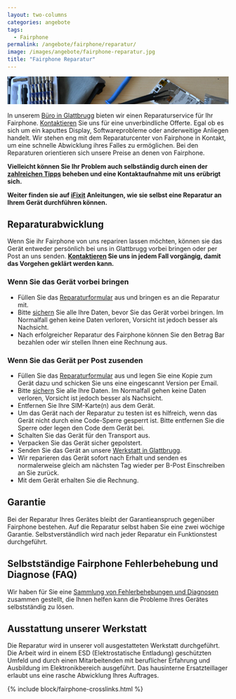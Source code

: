 ```yaml
---
layout: two-columns
categories: angebote
tags:
  - Fairphone
permalink: /angebote/fairphone/reparatur/
image: /images/angebote/fairphone-reparatur.jpg
title: "Fairphone Reparatur"
---
```

<div class="angebot-top-wide"><img title="Fairphone Reparatur" src="/images/angebote/fairphone-reparaturwerkstatt.jpg"></div>

In unserem [Büro in Glattbrugg][kontakt] bieten wir einen Reparaturservice für Ihr Fairphone. [Kontaktieren][ticket] Sie uns für eine unverbindliche Offerte. Egal ob es sich um ein kaputtes Display, Softwareprobleme oder anderweitige Anliegen handelt. Wir stehen eng mit dem Reparaturcenter von Fairphone in Kontakt, um eine schnelle Abwicklung ihres Falles zu ermöglichen. Bei den Reparaturen orientieren sich unsere Preise an denen von Fairphone.

**Vielleicht können Sie Ihr Problem auch selbständig durch einen der [zahlreichen Tipps][faq] beheben und eine Kontaktaufnahme mit uns erübrigt sich.**

**Weiter finden sie auf [iFixit][ifixit] Anleitungen, wie sie selbst eine Reparatur an Ihrem Gerät durchführen können.**

## Reparaturabwicklung

Wenn Sie ihr Fairphone von uns repariren lassen möchten, können sie das Gerät entweder persönlich bei uns in Glattbrugg vorbei bringen oder per Post an uns senden. **[Kontaktieren][ticket] Sie uns in jedem Fall vorgängig, damit das Vorgehen geklärt werden kann.**

### Wenn Sie das Gerät vorbei bringen

* Füllen Sie das [Reparaturformular][reparaturformular] aus und bringen es an die Reparatur mit.
* Bitte [sichern][backup] Sie alle Ihre Daten, bevor Sie das Gerät vorbei bringen. Im Normalfall gehen keine Daten verloren, Vorsicht ist jedoch besser als Nachsicht.
* Nach erfolgreicher Reparatur des Fairphone können Sie den Betrag Bar bezahlen oder wir stellen Ihnen eine Rechnung aus.

### Wenn Sie das Gerät per Post zusenden

* Füllen Sie das [Reparaturformular][reparaturformular] aus und legen Sie eine Kopie zum Gerät dazu und schicken Sie uns eine eingescannt Version per Email.
* Bitte [sichern][backup] Sie alle Ihre Daten. Im Normalfall gehen keine Daten verloren, Vorsicht ist jedoch besser als Nachsicht.
* Entfernen Sie Ihre SIM-Karte(n) aus dem Gerät.
* Um das Gerät nach der Reparatur zu testen ist es hilfreich, wenn das Gerät nicht durch eine Code-Sperre gesperrt ist. Bitte entfernen Sie die Sperre oder legen den Code dem Gerät bei.
* Schalten Sie das Gerät für den Transport aus.
* Verpacken Sie das Gerät sicher gepolstert.
* Senden Sie das Gerät an unsere [Werkstatt in Glattbrugg][kontakt].
* Wir reparieren das Gerät sofort nach Erhalt und senden es normalerweise gleich am nächsten Tag wieder per B-Post Einschreiben an Sie zurück.
* Mit dem Gerät erhalten Sie die Rechnung.

## Garantie
Bei der Reparatur Ihres Gerätes bleibt der Garantieanspruch gegenüber Fairphone bestehen. Auf die Reparatur selbst haben Sie eine zwei wöchige Garantie. Selbstverständlich wird nach jeder Reparatur ein Funktionstest durchgeführt.

## Selbstständige Fairphone Fehlerbehebung und Diagnose (FAQ)
Wir haben für Sie eine [Sammlung von Fehlerbehebungen und Diagnosen][faq] zusammen gestellt, die Ihnen helfen kann die Probleme Ihres Gerätes selbstständig zu lösen.

## Ausstattung unserer Werkstatt
Die Reparatur wird in unserer voll ausgestatteten Werkstatt durchgeführt. Die Arbeit wird in einem ESD (Elektrostatische Entladung) geschützten Umfeld und durch einen Mitarbeitenden mit beruflicher Erfahrung und Ausbildung im Elektronikbereich ausgeführt. Das hausinterne Ersatzteillager erlaubt uns eine rasche Abwicklung Ihres Auftrages.

{% include block/fairphone-crosslinks.html %}

[faq]: http://support.sinndrin.org
[kontakt]: /ueber-uns/kontakt/
[backup]: http://support.sinndrin.org/de/knowledgebase/3/docs/8-Datensicherung-Backup
[reparaturformular]: /assets/files/fairphone/Fairphone-2-Reparaturformular-sinndrin-genossenschaft.pdf
[ifixit]: https://de.ifixit.com/Device/Fairphone
[ticket]: http://support.sinndrin.org/de/topics/new